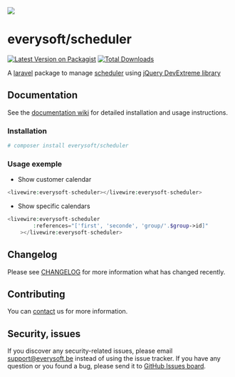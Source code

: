 [<img src="https://www.everysoft.be/logo_full.jpg">](https://www.everysoft.be)
# everysoft/scheduler
[![Latest Version on Packagist](https://img.shields.io/packagist/v/everysoft/scheduler.svg?style=flat-square)](https://packagist.org/packages/everysoft/scheduler)
[![Total Downloads](https://img.shields.io/packagist/dt/everysoft/scheduler.svg?style=flat-square)](https://packagist.org/packages/everysoft/scheduler)

A [laravel](https://laravel.com/) package to manage [scheduler](https://js.devexpress.com/Demos/WidgetsGallery/Demo/Scheduler/Overview/jQuery/Light/) using [jQuery DevExtreme library](https://js.devexpress.com/)

## Documentation

See the [documentation wiki](https://github.com/everysoft-be/scheduler/wiki) for detailed installation and usage instructions.

### Installation
```bash
# composer install everysoft/scheduler
```

### Usage exemple
* Show customer calendar
```php
<livewire:everysoft-scheduler></livewire:everysoft-scheduler>
```
* Show specific calendars
```php
<livewire:everysoft-scheduler 
        :references="['first', 'seconde', 'group/'.$group->id]"
    ></livewire:everysoft-scheduler>
```

## Changelog

Please see [CHANGELOG](CHANGELOG.md) for more information what has changed recently.

## Contributing

You can [contact](https://www.everysoft.be/contactez-nous/) us for more information.

## Security, issues

If you discover any security-related issues, please email [support@everysoft.be](mailto:support@everysoft.be) instead of using the issue tracker.
If you have any question or you found a bug, please send it to [GitHub Issues board](https://github.com/everysoft-be/scheduler/issues).
